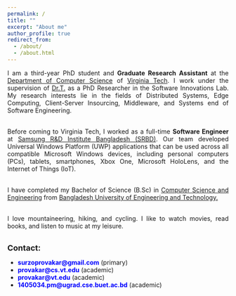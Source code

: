 ```yaml
---
permalink: /
title: ""
excerpt: "About me"
author_profile: true
redirect_from: 
  - /about/
  - /about.html
---
```

<div style="text-align: justify">
I am a third-year PhD student and <b>Graduate Research Assistant</b> at the <a href = "https://cs.vt.edu/" target="_blank"> Department of Computer Science</a> of <a href = "https://vt.edu/" target="_blank"> Virginia Tech</a>. I work under the supervision of <a href = "https://people.cs.vt.edu/~tilevich/" target = "_blank">Dr.T.</a> as a PhD Researcher in the Software Innovations Lab. My research interests lie in the fields of Distributed Systems, Edge Computing, Client-Server Insourcing, Middleware, and Systems end of Software Engineering. <br><br> 

Before coming to Virginia Tech, I worked as a full-time <b>Software Engineer</b> at <a href = "https://research.samsung.com/srbd" target="_blank"> Samsung R&D Institute Bangladesh (SRBD)</a>. Our team developed Universal Windows Platform (UWP) applications that can be used across all compatible Microsoft Windows devices, including personal computers (PCs), tablets, smartphones, Xbox One, Microsoft HoloLens, and the Internet of Things (IoT). <br><br>

I have completed my Bachelor of Science (B.Sc) in <a href = "https://cse.buet.ac.bd/" target="_blank">Computer Science and Engineering</a> from <a href = "https://www.buet.ac.bd/web/" target="_blank">Bangladesh University of Engineering and Technology.</a> <br><br>

I love mountaineering, hiking, and cycling. I like to watch movies, read books, and listen to music at my leisure.<br> <br>
</div>
<font size = "+1.5"> <b>Contact:</b> </font> 
<ul>
  <li><font color = "blue"><b>surzoprovakar@gmail.com</b></font> (primary)</li>
  <li><font color = "blue"><b>provakar@cs.vt.edu</b></font> (academic)</li>
  <li><font color = "blue"><b>provakar@vt.edu</b></font> (academic)</li>
  <li><font color = "blue"><b>1405034.pm@ugrad.cse.buet.ac.bd</b></font> (academic)</li>
</ul>

